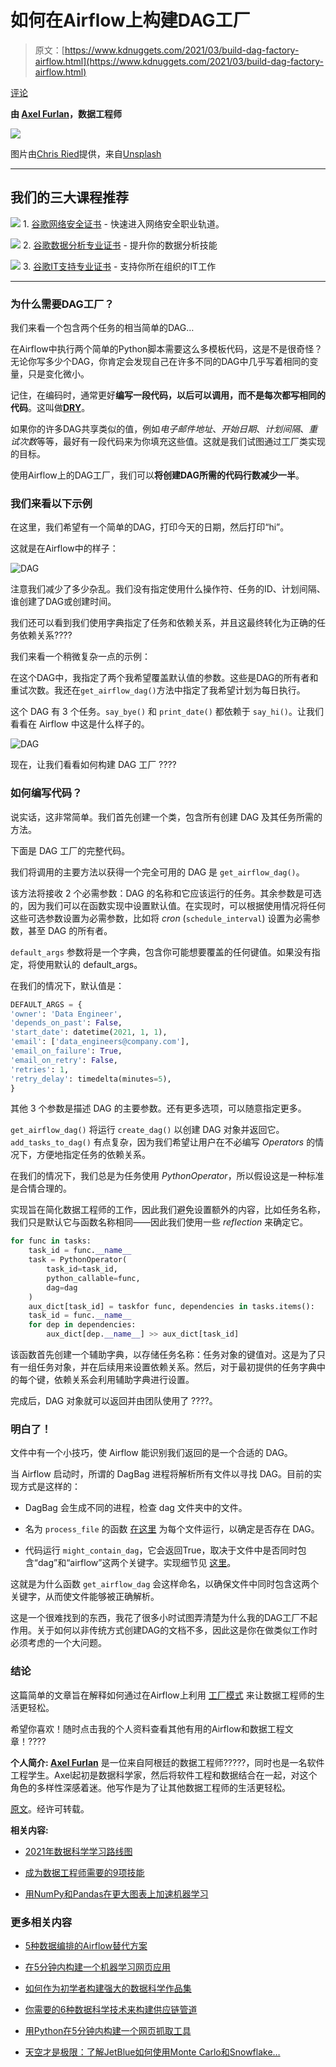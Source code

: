 # 如何在Airflow上构建DAG工厂

> 原文：[https://www.kdnuggets.com/2021/03/build-dag-factory-airflow.html](https://www.kdnuggets.com/2021/03/build-dag-factory-airflow.html)

[评论](#comments)

**由 [Axel Furlan](https://www.linkedin.com/in/axelfurlan/)，数据工程师**

![](../Images/a9f359d219ec76580f36b27ce2a8d4ae.png)

图片由[Chris Ried](https://unsplash.com/@cdr6934?utm_source=medium&utm_medium=referral)提供，来自[Unsplash](https://unsplash.com/?utm_source=medium&utm_medium=referral)

* * *

## 我们的三大课程推荐

![](../Images/0244c01ba9267c002ef39d4907e0b8fb.png) 1\. [谷歌网络安全证书](https://www.kdnuggets.com/google-cybersecurity) - 快速进入网络安全职业轨道。

![](../Images/e225c49c3c91745821c8c0368bf04711.png) 2\. [谷歌数据分析专业证书](https://www.kdnuggets.com/google-data-analytics) - 提升你的数据分析技能

![](../Images/0244c01ba9267c002ef39d4907e0b8fb.png) 3\. [谷歌IT支持专业证书](https://www.kdnuggets.com/google-itsupport) - 支持你所在组织的IT工作

* * *

### 为什么需要DAG工厂？

我们来看一个包含两个任务的相当简单的DAG…

在Airflow中执行两个简单的Python脚本需要这么多模板代码，这是不是很奇怪？无论你写多少个DAG，你肯定会发现自己在许多不同的DAG中几乎写着相同的变量，只是变化微小。

记住，在编码时，通常更好**编写一段代码，以后可以调用，而不是每次都写相同的代码**。这叫做[**DRY**](https://en.wikipedia.org/wiki/Don%27t_repeat_yourself)。

如果你的许多DAG共享类似的值，例如*电子邮件地址*、*开始日期*、*计划间隔*、*重试次数*等等，最好有一段代码来为你填充这些值。这就是我们试图通过工厂类实现的目标。

使用Airflow上的DAG工厂，我们可以**将创建DAG所需的代码行数减少一半**。

### 我们来看以下示例

在这里，我们希望有一个简单的DAG，打印今天的日期，然后打印“hi”。

这就是在Airflow中的样子：

![DAG](../Images/28ce7700d8cfbc5cdf7afda622a439ab.png)

注意我们减少了多少杂乱。我们没有指定使用什么操作符、任务的ID、计划间隔、谁创建了DAG或创建时间。

我们还可以看到我们使用字典指定了任务和依赖关系，并且这最终转化为正确的任务依赖关系????

我们来看一个稍微复杂一点的示例：

在这个DAG中，我指定了两个我希望覆盖默认值的参数。这些是DAG的所有者和重试次数。我还在`get_airflow_dag()`方法中指定了我希望计划为每日执行。

这个 DAG 有 3 个任务。`say_bye()` 和 `print_date()` 都依赖于 `say_hi()`。让我们看看在 Airflow 中这是什么样子的。

![DAG](../Images/9a353147bdd205ed61664413027c2749.png)

现在，让我们看看如何构建 DAG 工厂 ????

### 如何编写代码？

说实话，这非常简单。我们首先创建一个类，包含所有创建 DAG 及其任务所需的方法。

下面是 DAG 工厂的完整代码。

我们将调用的主要方法以获得一个完全可用的 DAG 是 `get_airflow_dag()`。

该方法将接收 2 个必需参数：DAG 的名称和它应该运行的任务。其余参数是可选的，因为我们可以在函数实现中设置默认值。在实现时，可以根据使用情况将任何这些可选参数设置为必需参数，比如将 *cron* (`schedule_interval`) 设置为必需参数，甚至 DAG 的所有者。

`default_args` 参数将是一个字典，包含你可能想要覆盖的任何键值。如果没有指定，将使用默认的 default_args。

在我们的情况下，默认值是：

```py
DEFAULT_ARGS = {
'owner': 'Data Engineer',
'depends_on_past': False,
'start_date': datetime(2021, 1, 1),
'email': ['data_engineers@company.com'],
'email_on_failure': True,
'email_on_retry': False,
'retries': 1,
'retry_delay': timedelta(minutes=5),
}
```

其他 3 个参数是描述 DAG 的主要参数。还有更多选项，可以随意指定更多。

`get_airflow_dag()` 将运行 `create_dag()` 以创建 DAG 对象并返回它。`add_tasks_to_dag()` 有点复杂，因为我们希望让用户在不必编写 *Operators* 的情况下，方便地指定任务的依赖关系。

在我们的情况下，我们总是为任务使用 *PythonOperator*，所以假设这是一种标准是合情合理的。

实现旨在简化数据工程师的工作，因此我们避免设置额外的内容，比如任务名称，我们只是默认它与函数名称相同——因此我们使用一些 *reflection* 来确定它。

```py
for func in tasks:
    task_id = func.__name__
    task = PythonOperator(
        task_id=task_id,
        python_callable=func,
        dag=dag
    )
    aux_dict[task_id] = taskfor func, dependencies in tasks.items():
    task_id = func.__name__
    for dep in dependencies:
        aux_dict[dep.__name__] >> aux_dict[task_id]
```

该函数首先创建一个辅助字典，以存储任务名称：任务对象的键值对。这是为了只有一组任务对象，并在后续用来设置依赖关系。然后，对于最初提供的任务字典中的每个键，依赖关系会利用辅助字典进行设置。

完成后，DAG 对象就可以返回并由团队使用了 ????。

### 明白了！

文件中有一个小技巧，使 Airflow 能识别我们返回的是一个合适的 DAG。

当 Airflow 启动时，所谓的 DagBag 进程将解析所有文件以寻找 DAG。目前的实现方式是这样的：

+   DagBag 会生成不同的进程，检查 dag 文件夹中的文件。

+   名为 `process_file` 的函数 [在这里](https://airflow.apache.org/docs/apache-airflow/stable/_modules/airflow/models/dagbag.html) 为每个文件运行，以确定是否存在 DAG。

+   代码运行 `might_contain_dag`，它会返回True，取决于文件中是否同时包含“dag”和“airflow”这两个关键字。实现细节见 [这里](https://github.com/apache/airflow/blob/c61f3d45b4a1799e92ead1532d36f232ebc4686e/airflow/utils/file.py#L198)。

这就是为什么函数 `get_airflow_dag` 会这样命名，以确保文件中同时包含这两个关键字，从而使文件能够被正确解析。

这是一个很难找到的东西，我花了很多小时试图弄清楚为什么我的DAG工厂不起作用。关于如何以非传统方式创建DAG的文档不多，因此这是你在做类似工作时必须考虑的一个大问题。

### 结论

这篇简单的文章旨在解释如何通过在Airflow上利用 [工厂模式](https://www.tutorialspoint.com/design_pattern/factory_pattern.htm) 来让数据工程师的生活更轻松。

希望你喜欢！随时点击我的个人资料查看其他有用的Airflow和数据工程文章！????

**个人简介: [Axel Furlan](https://www.linkedin.com/in/axelfurlan/)** 是一位来自阿根廷的数据工程师?????，同时也是一名软件工程学生。Axel起初是数据科学家，然后将软件工程和数据结合在一起，对这个角色的多样性深感着迷。他写作是为了让其他数据工程师的生活更轻松。

[原文](https://towardsdatascience.com/how-to-build-a-dag-factory-on-airflow-9a19ab84084c)。经许可转载。

**相关内容:**

+   [2021年数据科学学习路线图](/2021/02/data-science-learning-roadmap-2021.html)

+   [成为数据工程师需要的9项技能](/2021/03/9-skills-become-data-engineer.html)

+   [用NumPy和Pandas在更大图表上加速机器学习](/2020/05/faster-machine-learning-larger-graphs-numpy-pandas.html)

### 更多相关内容

+   [5种数据编排的Airflow替代方案](https://www.kdnuggets.com/5-airflow-alternatives-for-data-orchestration)

+   [在5分钟内构建一个机器学习网页应用](https://www.kdnuggets.com/2022/03/build-machine-learning-web-app-5-minutes.html)

+   [如何作为初学者构建强大的数据科学作品集](https://www.kdnuggets.com/2021/10/strong-data-science-portfolio-as-beginner.html)

+   [你需要的6种数据科学技术来构建供应链管道](https://www.kdnuggets.com/2022/01/6-data-science-technologies-need-build-supply-chain-pipeline.html)

+   [用Python在5分钟内构建一个网页抓取工具](https://www.kdnuggets.com/2022/02/build-web-scraper-python-5-minutes.html)

+   [天空才是极限：了解JetBlue如何使用Monte Carlo和Snowflake…](https://www.kdnuggets.com/2022/12/monte-carlo-jetblue-snowflake-build-trust-improve-model-accuracy.html)
